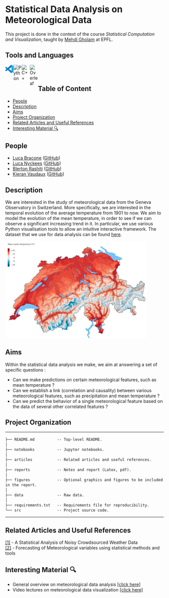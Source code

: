 
# Statistical Data Analysis on Meteorological Data

This project is done in the context of the course *Statistical Computation and Visualization*, taught by [Mehdi Gholam](https://people.epfl.ch/mehdi.gholam?lang=fr) at EPFL.

## Tools and Languages

<img align="left" alt="Visual Studio Code" width="26px" src="https://raw.githubusercontent.com/github/explore/80688e429a7d4ef2fca1e82350fe8e3517d3494d/topics/visual-studio-code/visual-studio-code.png" />

<img align="left" alt="Python" width="26px" src="https://camo.githubusercontent.com/0fd2667849df9f18b863a2fc9fdf275d28c0e69bae657009213dbbba08295d02/68747470733a2f2f7261772e6769746875622e636f6d2f436972636c6543492d5075626c69632f63696d672d707974686f6e2f6d61737465722f696d672f636972636c652d707974686f6e2e7376673f73616e6974697a653d74727565" />

<img align="left" alt="C++" width="26px" 
src="https://raw.githubusercontent.com/isocpp/logos/master/cpp_logo.png" />

<img align="left" alt="Overleaf" width="26px" 
src="https://pbs.twimg.com/profile_images/551035690234834945/JhdUiOPP.png" />

<br />
<br />

## Table of Content

* [People](#people)
* [Description](#description)
* [Aims](#aims)
* [Project Organization](#project-organization)
* [Related Articles and Useful References](#refs)
* [Interesting Material 🔍](#material)

## People

* [Luca Bracone](https://people.epfl.ch/luca.bracone) ([GitHub](https://github.com/jkasalt)) 
* [Luca Nyckees](https://people.epfl.ch/luca.nyckees) ([GitHub](https://github.com/LucaNyckees)) 
* [Blerton Rashiti](https://people.epfl.ch/blerton.rashiti) ([GitHub](https://github.com/BlertonRashiti)) 
* [Kieran Vaudaux](https://people.epfl.ch/kieran.vaudaux) ([GitHub](https://github.com/KieranVaudaux)) 

## Description

We are interested in the study of meteorological data from the Geneva Observatory in Switzerland. More specifically, we are interested in the temporal evolution of the average temperature from 1901 to now. We aim to model the evolution of the mean temperature, in order to see if we can observe a significant increasing trend in it. In particular, we use various Python visualisation tools to allow an intuitive interactive framework. The dataset that we use for data analysis can be found [here](https://www.ecad.eu/utils/showselection.php?99j9a2jpggb49ha5t4mc9evpol).

<img width="450" alt="figure" src="https://github.com/LucaNyckees/SCV_project1/blob/main/figures/temperatures_image.png">

## Aims

Within the statistical data analysis we make, we aim at answering a set of specific questions :

* Can we make predictions on certain meteorological features, such as mean temperature ?
* Can we establish a link (correlation and causality) between various meteorological features, such as precipitation and mean temperature ?
* Can we predict the behavior of a single meteorological feature based on the data of several other correlated features ?

## Project Organization
------------

    ├── README.md          -- Top-level README.
    │
    ├── notebooks          -- Jupyter notebooks.
    │
    ├── articles           -- Related articles and useful references.
    │
    ├── reports            -- Notes and report (Latex, pdf).
    │ 
    ├── figures            -- Optional graphics and figures to be included in the report.
    │
    ├── data               -- Raw data.
    │
    ├── requirements.txt   -- Requirements file for reproducibility.
    └── src                -- Project source code.
   
--------

## Related Articles and Useful References

[[1]](https://arxiv.org/abs/1902.06183) - A Statistical Analysis of Noisy Crowdsourced Weather Data\
[[2]](https://arxiv.org/pdf/2103.10936.pdf) - Forecasting of Meteorological
variables using statistical methods
and tools

## Interesting Material 🔍

+ General overview on meteorological data analysis [[click here]](https://www.sciencedirect.com/topics/social-sciences/meteorological-data)
+ Video lectures on meteorological data visualization [[click here]](https://www.youtube.com/watch?v=E_n3Ft4WozM)

